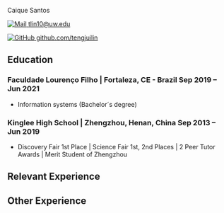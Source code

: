 
<link rel="stylesheet" type="text/css" href="resume.css">

<span class="name">Caique Santos</span>

<span class="info">

[![Mail](https://simpleicons.org/icons/minutemailer.svg) tlin10@uw.edu](mailto:caique.c.s@icloud.com)

[![GitHub](https://simpleicons.org/icons/github.svg) github.com/tengjuilin](https://github.com/caiquecsx)

</span>

## Education

### Faculdade Lourenço Filho | <location> Fortaleza, CE - Brazil </location> <time> Sep 2019 – Jun 2021 </time>

- Information systems (Bachelor´s degree) 

### Kinglee High School | <location> Zhengzhou, Henan, China </location> <time> Sep 2013 – Jun 2019 </time>

- Discovery Fair 1st Place | Science Fair 1st, 2nd Places | 2 Peer Tutor Awards | Merit Student of Zhengzhou

## Relevant Experience

## Other Experience
<!-- 
### Webmaster <time> Apr 2022 – Present </time>

<location> American Institute of Chemical Engineers (AIChE), University of Washington </location>

- Managed and designed official website; monitored and updated social media accounts and email list
- Coordinated with internal and external media efforts to ensure up-to-date online presence
- Facilitated coordination of ChemE BBQ event and graduation ceremony

### Research and Development Officer <time> Apr 2020 – Jun 2021 </time>

<location> Chinese Students and Scholars Association, University of Washington </location>

- Designed, crafted, and edited posters and videos for major events, such as Student Orientation Programs
- Assisted in maintenance of official blog and website to provide resources based on students' need

### Maple Hall Council SEED Representative <time> Oct 2019 – Mar 2020 </time>

<location> Housing and Food Services, University of Washington </location>

- Led committee meetings and planned campus-wide competition that raised waste sorting awareness
- Attended weekly hall council and SEED meetings to liaise feedback and updates on activities and initiatives -->

<!-- Detail checks: 1. No period for each bullet; 2. Past tense for previous work; 3. Present tense for current work; 4. Spell check passed; 5. Grammarly check passed; 6. Sync with Linkedin; 7. Check paper format -->